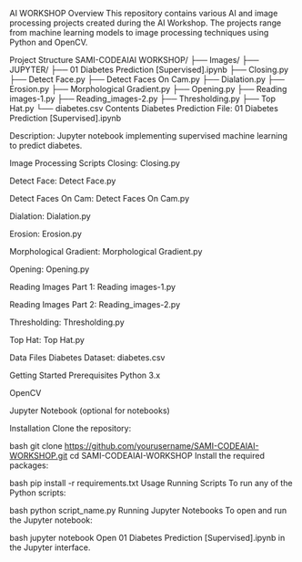 AI WORKSHOP
Overview
This repository contains various AI and image processing projects created during the AI Workshop. The projects range from machine learning models to image processing techniques using Python and OpenCV.

Project Structure
SAMI-CODEAIAI WORKSHOP/
├── Images/
├── JUPYTER/
├── 01 Diabetes Prediction [Supervised].ipynb
├── Closing.py
├── Detect Face.py
├── Detect Faces On Cam.py
├── Dialation.py
├── Erosion.py
├── Morphological Gradient.py
├── Opening.py
├── Reading images-1.py
├── Reading_images-2.py
├── Thresholding.py
├── Top Hat.py
└── diabetes.csv
Contents
Diabetes Prediction
File: 01 Diabetes Prediction [Supervised].ipynb

Description: Jupyter notebook implementing supervised machine learning to predict diabetes.

Image Processing Scripts
Closing: Closing.py

Detect Face: Detect Face.py

Detect Faces On Cam: Detect Faces On Cam.py

Dialation: Dialation.py

Erosion: Erosion.py

Morphological Gradient: Morphological Gradient.py

Opening: Opening.py

Reading Images Part 1: Reading images-1.py

Reading Images Part 2: Reading_images-2.py

Thresholding: Thresholding.py

Top Hat: Top Hat.py

Data Files
Diabetes Dataset: diabetes.csv

Getting Started
Prerequisites
Python 3.x

OpenCV

Jupyter Notebook (optional for notebooks)

Installation
Clone the repository:        

bash
git clone https://github.com/yourusername/SAMI-CODEAIAI-WORKSHOP.git
cd SAMI-CODEAIAI-WORKSHOP
Install the required packages:

bash
pip install -r requirements.txt
Usage
Running Scripts
To run any of the Python scripts:

bash
python script_name.py
Running Jupyter Notebooks
To open and run the Jupyter notebook:

bash
jupyter notebook
Open 01 Diabetes Prediction [Supervised].ipynb in the Jupyter interface.
